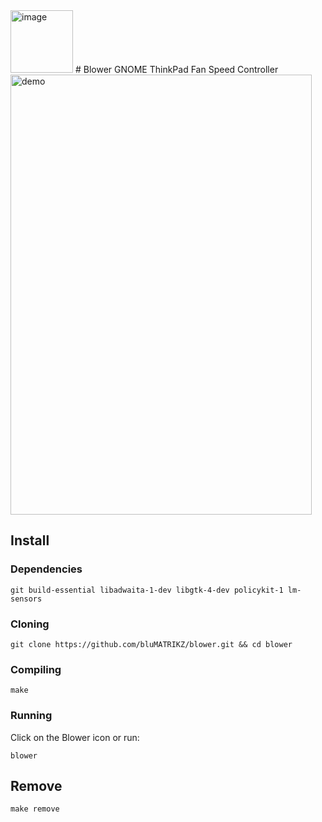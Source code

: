 <img width="100" height="100" alt="image" src="https://github.com/user-attachments/assets/53bdc388-d76a-4e8a-bd55-c003127f79a7" />
# Blower
GNOME ThinkPad Fan Speed Controller

<img width="482" height="704" alt="demo" src="https://github.com/user-attachments/assets/5058daae-89fe-44b7-a55d-302492c2f964" />

## Install

### Dependencies 
```
git build-essential libadwaita-1-dev libgtk-4-dev policykit-1 lm-sensors  
```

### Cloning
```
git clone https://github.com/bluMATRIKZ/blower.git && cd blower
```

### Compiling
```
make
```

### Running
Click on the Blower icon or run:
```
blower
```

## Remove
```
make remove
```
